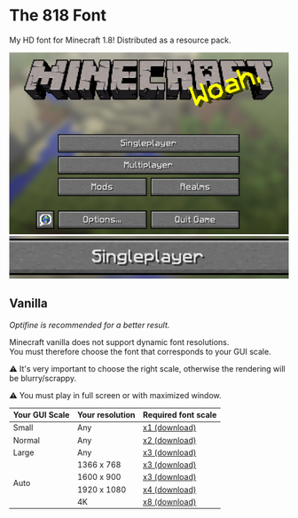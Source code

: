 # The 818 Font

My HD font for Minecraft 1.8! Distributed as a resource pack.

![Preview 1](./screenshot1.png?raw=true)\
![Preview 2](./screenshot2.png?raw=true)

## Vanilla

_Optifine is recommended for a better result._

Minecraft vanilla does not support dynamic font resolutions.\
You must therefore choose the font that corresponds to your GUI scale.

⚠ It's very important to choose the right scale, otherwise the rendering will be
blurry/scrappy.

⚠ You must play in full screen or with maximized window.

<table>
<thead>
  <tr>
    <th>Your GUI Scale</th>
    <th>Your resolution</th>
    <th>Required font scale</th>
  </tr>
</thead>
<tbody>
  <tr>
    <td>Small</td>
    <td>Any</td>
    <td><a href='https://github.com/nathan818fr/minecraft-818-font/releases/download/v0.1/818_Font_Vanilla_x1_v0.1.zip'>x1 (download)</a></td>
  </tr>
  <tr>
    <td>Normal</td>
    <td>Any</td>
    <td><a href='https://github.com/nathan818fr/minecraft-818-font/releases/download/v0.1/818_Font_Vanilla_x2_v0.1.zip'>x2 (download)</a></td>
  </tr>
  <tr>
    <td>Large</td>
    <td>Any</td>
    <td><a href='https://github.com/nathan818fr/minecraft-818-font/releases/download/v0.1/818_Font_Vanilla_x3_v0.1.zip'>x3 (download)</a></td>
  </tr>
  <tr>
    <td rowspan=4>Auto</td>
    <td>1366 x 768</td>
    <td><a href='https://github.com/nathan818fr/minecraft-818-font/releases/download/v0.1/818_Font_Vanilla_x3_v0.1.zip'>x3 (download)</a></td>
  </tr>
  <tr>
    <td>1600 x 900</td>
    <td><a href='https://github.com/nathan818fr/minecraft-818-font/releases/download/v0.1/818_Font_Vanilla_x3_v0.1.zip'>x3 (download)</a></td>
  </tr>
  <tr>
    <td>1920 x 1080</td>
    <td><a href='https://github.com/nathan818fr/minecraft-818-font/releases/download/v0.1/818_Font_Vanilla_x4_v0.1.zip'>x4 (download)</a></td>
  </tr>
  <tr>
    <td>4K</td>
    <td><a href='https://github.com/nathan818fr/minecraft-818-font/releases/download/v0.1/818_Font_Vanilla_x8_v0.1.zip'>x8 (download)</a></td>
  </tr>
</tbody>
</table>
